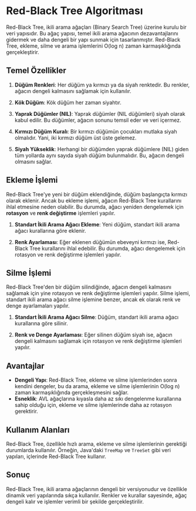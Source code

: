 # Red-Black Tree Algoritması

Red-Black Tree, ikili arama ağaçları (Binary Search Tree) üzerine kurulu bir veri yapısıdır. Bu ağaç yapısı, temel ikili arama ağacının dezavantajlarını gidermek ve daha dengeli bir yapı sunmak için tasarlanmıştır. Red-Black Tree, ekleme, silme ve arama işlemlerini O(log n) zaman karmaşıklığında gerçekleştirir.

## Temel Özellikler

1. **Düğüm Renkleri**: Her düğüm ya kırmızı ya da siyah renktedir. Bu renkler, ağacın dengeli kalmasını sağlamak için kullanılır.

2. **Kök Düğüm**: Kök düğüm her zaman siyahtır.

3. **Yaprak Düğümler (NIL)**: Yaprak düğümler (NIL düğümleri) siyah olarak kabul edilir. Bu düğümler, ağacın sonunu temsil eder ve veri içermez.

4. **Kırmızı Düğüm Kuralı**: Bir kırmızı düğümün çocukları mutlaka siyah olmalıdır. Yani, iki kırmızı düğüm üst üste gelemez.

5. **Siyah Yükseklik**: Herhangi bir düğümden yaprak düğümlere (NIL) giden tüm yollarda aynı sayıda siyah düğüm bulunmalıdır. Bu, ağacın dengeli olmasını sağlar.

## Ekleme İşlemi

Red-Black Tree'ye yeni bir düğüm eklendiğinde, düğüm başlangıçta kırmızı olarak eklenir. Ancak bu ekleme işlemi, ağacın Red-Black Tree kurallarını ihlal etmesine neden olabilir. Bu durumda, ağacı yeniden dengelemek için **rotasyon** ve **renk değiştirme** işlemleri yapılır.

1. **Standart İkili Arama Ağacı Ekleme**: Yeni düğüm, standart ikili arama ağacı kurallarına göre eklenir.

2. **Renk Ayarlaması**: Eğer eklenen düğümün ebeveyni kırmızı ise, Red-Black Tree kurallarını ihlal edebilir. Bu durumda, ağacı dengelemek için rotasyon ve renk değiştirme işlemleri yapılır.

## Silme İşlemi

Red-Black Tree'den bir düğüm silindiğinde, ağacın dengeli kalmasını sağlamak için yine rotasyon ve renk değiştirme işlemleri yapılır. Silme işlemi, standart ikili arama ağacı silme işlemine benzer, ancak ek olarak renk ve denge ayarlamaları yapılır.

1. **Standart İkili Arama Ağacı Silme**: Düğüm, standart ikili arama ağacı kurallarına göre silinir.

2. **Renk ve Denge Ayarlaması**: Eğer silinen düğüm siyah ise, ağacın dengeli kalmasını sağlamak için rotasyon ve renk değiştirme işlemleri yapılır.

## Avantajlar

- **Dengeli Yapı**: Red-Black Tree, ekleme ve silme işlemlerinden sonra kendini dengeler, bu da arama, ekleme ve silme işlemlerinin O(log n) zaman karmaşıklığında gerçekleşmesini sağlar.
- **Esneklik**: AVL ağaçlarına kıyasla daha az sıkı dengelenme kurallarına sahip olduğu için, ekleme ve silme işlemlerinde daha az rotasyon gerektirir.

## Kullanım Alanları

Red-Black Tree, özellikle hızlı arama, ekleme ve silme işlemlerinin gerektiği durumlarda kullanılır. Örneğin, Java'daki `TreeMap` ve `TreeSet` gibi veri yapıları, içlerinde Red-Black Tree kullanır.

## Sonuç

Red-Black Tree, ikili arama ağaçlarının dengeli bir versiyonudur ve özellikle dinamik veri yapılarında sıkça kullanılır. Renkler ve kurallar sayesinde, ağaç dengeli kalır ve işlemler verimli bir şekilde gerçekleştirilir.
